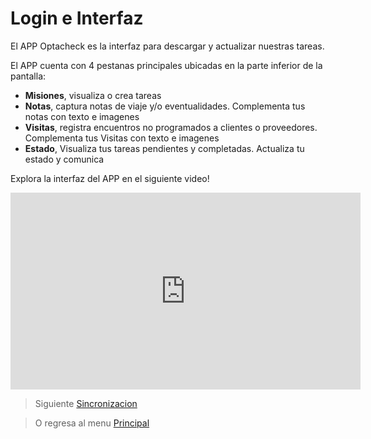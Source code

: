 # Login e Interfaz

El APP Optacheck es la interfaz para descargar y actualizar nuestras tareas. 

El APP cuenta con 4 pestanas principales ubicadas en la parte inferior de la pantalla:

 - **Misiones**, visualiza o crea tareas
 - **Notas**, captura notas de viaje y/o eventualidades. Complementa tus notas con texto e imagenes
 - **Visitas**, registra encuentros no programados a clientes o proveedores. Complementa tus Visitas con texto e imagenes
 - **Estado**, Visualiza tus tareas pendientes y completadas. Actualiza tu estado y comunica  

Explora la interfaz del APP en el siguiente video! 
<iframe width="560" height="315" src="https://www.youtube.com/embed/ejHbzX6i5tQ" frameborder="0" allow="accelerometer; autoplay; encrypted-media; gyroscope; picture-in-picture" allowfullscreen></iframe>

> Siguiente [Sincronizacion](/v1/app-movil/sync.html)

> O regresa al menu [Principal](/v1/app-movil/index.html)
<!--stackedit_data:
eyJoaXN0b3J5IjpbMTQ2MzE5MzIwMyw3MzA5OTgxMTZdfQ==
-->